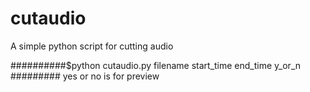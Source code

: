 cutaudio
========

A simple python script for cutting audio


##########$python cutaudio.py filename start_time end_time y_or_n
######### yes or no is for preview
